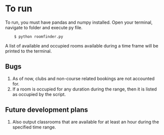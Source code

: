 # To run
To run, you must have pandas and numpy installed. 
Open your terminal, navigate to folder and execute py file.
```
    $ python roomfinder.py
```
A list of available and occupied rooms available during a time frame will be printed to the terminal.

## Bugs
1. As of now, clubs and non-course related bookings are not accounted for. 
2. If a room is occupied for any duration during the range, then it is listed as occupied by the script. 

## Future development plans
1. Also output classrooms that are available for at least an hour during the specified time range.
